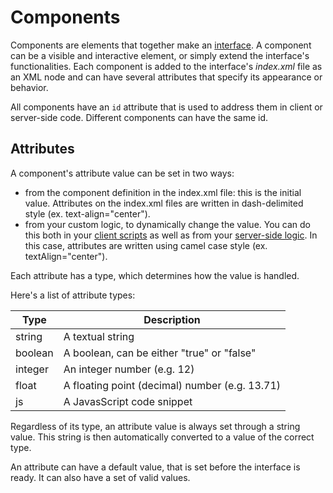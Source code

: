 # Components

Components are elements that together make an [interface](interfaces.html).
A component can be a visible and interactive element, or simply extend the interface's functionalities.
Each component is added to the interface's _index.xml_ file as an XML node and can have several attributes that specify its appearance or behavior.

All components have an `id` attribute that is used to address them in client or server-side code. Different components can have the same id.

## Attributes

A component's attribute value can be set in two ways:

* from the component definition in the index.xml file: this is the initial value. Attributes on the index.xml files are written in dash-delimited style (ex. text-align="center").
* from your custom logic, to dynamically change the value. You can do this both in your [client scripts](client-scripting.html) as well as from your [server-side logic](server-programming.html). In this case, attributes are written using camel case style (ex. textAlign="center"). 

Each attribute has a type, which determines how the value is handled.

Here's a list of attribute types:

Type|Description
---|---
string|A textual string
boolean|A boolean, can be either "true" or "false"
integer|An integer number (e.g. 12)
float|A floating point (decimal) number (e.g. 13.71)
js|A JavasScript code snippet

Regardless of its type, an attribute value is always set through a string value. This string is then automatically converted to a value of the correct type.

An attribute can have a default value, that is set before the interface is ready.
It can also have a set of valid values.